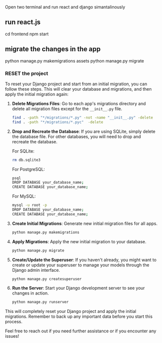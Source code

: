 Open two terminal and run react and django simantalinously

## run react.js 

cd frontend 
npm start

## migrate the changes in the app


python manage.py makemigrations assets
python manage.py migrate


### RESET the project 

To reset your Django project and start from an initial migration, you can follow these steps. This will clear your database and migrations, and then apply the initial migration again:

1. **Delete Migrations Files**:
   Go to each app's migrations directory and delete all migration files except for the `__init__.py` file.

   ```bash
   find . -path "*/migrations/*.py" -not -name "__init__.py" -delete
   find . -path "*/migrations/*.pyc"  -delete
   ```

2. **Drop and Recreate the Database**:
   If you are using SQLite, simply delete the database file. For other databases, you will need to drop and recreate the database.

   For SQLite:
   ```bash
   rm db.sqlite3
   ```

   For PostgreSQL:
   ```bash
   psql
   DROP DATABASE your_database_name;
   CREATE DATABASE your_database_name;
   ```

   For MySQL:
   ```bash
   mysql -u root -p
   DROP DATABASE your_database_name;
   CREATE DATABASE your_database_name;
   ```

3. **Create Initial Migrations**:
   Generate new initial migration files for all apps.

   ```bash
   python manage.py makemigrations
   ```

4. **Apply Migrations**:
   Apply the new initial migration to your database.

   ```bash
   python manage.py migrate
   ```

5. **Create/Update the Superuser**:
   If you haven't already, you might want to create or update your superuser to manage your models through the Django admin interface.

   ```bash
   python manage.py createsuperuser
   ```

6. **Run the Server**:
   Start your Django development server to see your changes in action.

   ```bash
   python manage.py runserver
   ```

This will completely reset your Django project and apply the initial migrations. Remember to back up any important data before you start this process.

Feel free to reach out if you need further assistance or if you encounter any issues!